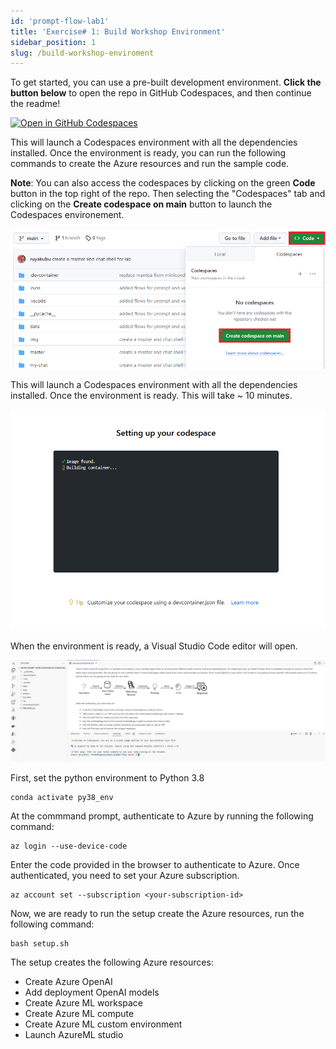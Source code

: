 ```yaml
---
id: 'prompt-flow-lab1'
title: 'Exercise# 1: Build Workshop Environment'
sidebar_position: 1
slug: /build-workshop-enviroment
---
```


To get started, you can use a pre-built development environment. **Click the button below** to open the repo in GitHub Codespaces, and then continue the readme!

[![Open in GitHub Codespaces](https://github.com/codespaces/badge.svg)](https://codespaces.new/Azure-Samples/rai-prompt-flow-workshop?quickstart=1)  

This will launch a Codespaces environment with all the dependencies installed.  Once the environment is ready, you can run the following commands to create the Azure resources and run the sample code.

**Note**: You can also access the codespaces by clicking on the green **Code** button in the top right of the repo.  Then selecting the "Codespaces" tab and clicking on the **Create codespace on main** button to launch the Codespaces environement.

![](/img/tutorial/gh-codespaces.png)

This will launch a Codespaces environment with all the dependencies installed.  Once the environment is ready. This will take ~ 10 minutes.  

![](/img/tutorial/github-load-codespaces.png)

When the environment is ready, a Visual Studio Code editor will open.

![](/img/tutorial/vsc-prompt.png)

First, set the python environment to Python 3.8

```shell
conda activate py38_env
```

At the commmand prompt, authenticate to Azure by running the following command:

```shell
az login --use-device-code
```

Enter the code provided in the browser to authenticate to Azure.  Once authenticated, you need to set your Azure subscription.

```shell
az account set --subscription <your-subscription-id>
```

Now, we are ready to run the setup create the Azure resources, run the following command:

```shell
bash setup.sh
```
The setup creates the following Azure resources:

-	Create Azure OpenAI
-	Add deployment OpenAI models
-	Create Azure ML workspace
-	Create Azure ML compute
-	Create Azure ML custom environment
-	Launch AzureML studio